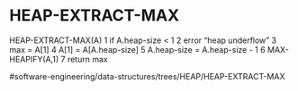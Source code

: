 # HEAP-EXTRACT-MAX

HEAP-EXTRACT-MAX(A)
1 if A.heap-size < 1 
2   error “heap underflow” 
3 max = A[1] 
4 A[1] = A[A.heap-size] 
5 A.heap-size = A.heap-size -  1 
6 MAX-HEAPIFY(A,1)
7 return max


#software-engineering/data-structures/trees/HEAP/HEAP-EXTRACT-MAX
